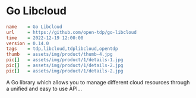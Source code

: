 # Go Libcloud

```ini
name    = Go Libcloud
url     = https://github.com/open-tdp/go-libcloud
time    = 2022-12-19 12:00:00
version = 0.14.0
tags    = tdp,libcloud,tdplibcloud,opentdp
thumb   = assets/img/product/thumb-4.jpg
pic[]   = assets/img/product/1/details-1.jpg
pic[]   = assets/img/product/1/details-2.jpg
pic[]   = assets/img/product/1/details-2.jpg
```

A Go library which allows you to manage different cloud resources through a unified and easy to use API...
